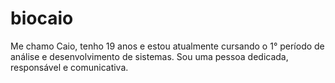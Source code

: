 # biocaio
Me chamo Caio, tenho 19 anos e estou atualmente cursando o 1° período de análise e desenvolvimento de sistemas. Sou uma pessoa dedicada, responsável e comunicativa.
